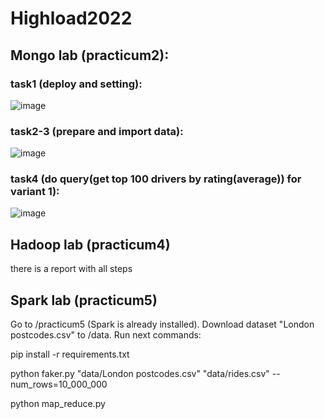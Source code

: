 # Highload2022

## Mongo lab (practicum2): 

### task1 (deploy and setting): 

![image](https://user-images.githubusercontent.com/70973267/212567045-0772c3f9-7acc-4d8f-aaa4-90104837d5d7.png)

### task2-3 (prepare and import data): 

![image](https://user-images.githubusercontent.com/70973267/212567093-da68c4da-78b0-40dc-b215-4ad75193a87c.png)

### task4 (do query(get top 100 drivers by rating(average)) for variant 1): 

![image](https://user-images.githubusercontent.com/70973267/212566623-ff539138-9055-4761-bab3-e202e774d2e3.png)


## Hadoop lab (practicum4)

there is a report with all steps 

## Spark lab (practicum5)

Go to /practicum5
(Spark is already installed). Download dataset "London postcodes.csv" to /data. Run next commands:

pip install -r requirements.txt

python faker.py "data/London postcodes.csv" "data/rides.csv" --num_rows=10_000_000

python map_reduce.py


